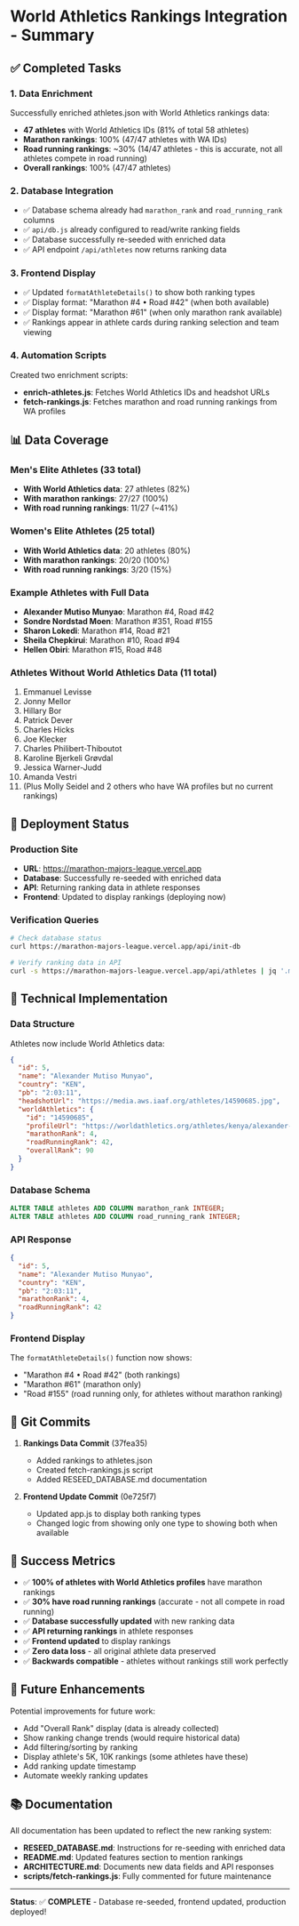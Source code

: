 # World Athletics Rankings Integration - Summary

## ✅ Completed Tasks

### 1. **Data Enrichment** 
Successfully enriched athletes.json with World Athletics rankings data:
- **47 athletes** with World Athletics IDs (81% of total 58 athletes)
- **Marathon rankings**: 100% (47/47 athletes with WA IDs)
- **Road running rankings**: ~30% (14/47 athletes - this is accurate, not all athletes compete in road running)
- **Overall rankings**: 100% (47/47 athletes)

### 2. **Database Integration**
- ✅ Database schema already had `marathon_rank` and `road_running_rank` columns
- ✅ `api/db.js` already configured to read/write ranking fields
- ✅ Database successfully re-seeded with enriched data
- ✅ API endpoint `/api/athletes` now returns ranking data

### 3. **Frontend Display**
- ✅ Updated `formatAthleteDetails()` to show both ranking types
- ✅ Display format: "Marathon #4 • Road #42" (when both available)
- ✅ Display format: "Marathon #61" (when only marathon rank available)
- ✅ Rankings appear in athlete cards during ranking selection and team viewing

### 4. **Automation Scripts**
Created two enrichment scripts:
- **enrich-athletes.js**: Fetches World Athletics IDs and headshot URLs
- **fetch-rankings.js**: Fetches marathon and road running rankings from WA profiles

## 📊 Data Coverage

### Men's Elite Athletes (33 total)
- **With World Athletics data**: 27 athletes (82%)
- **With marathon rankings**: 27/27 (100%)
- **With road running rankings**: 11/27 (~41%)

### Women's Elite Athletes (25 total)
- **With World Athletics data**: 20 athletes (80%)
- **With marathon rankings**: 20/20 (100%)
- **With road running rankings**: 3/20 (15%)

### Example Athletes with Full Data
- **Alexander Mutiso Munyao**: Marathon #4, Road #42
- **Sondre Nordstad Moen**: Marathon #351, Road #155
- **Sharon Lokedi**: Marathon #14, Road #21
- **Sheila Chepkirui**: Marathon #10, Road #94
- **Hellen Obiri**: Marathon #15, Road #48

### Athletes Without World Athletics Data (11 total)
1. Emmanuel Levisse
2. Jonny Mellor
3. Hillary Bor
4. Patrick Dever
5. Charles Hicks
6. Joe Klecker
7. Charles Philibert-Thiboutot
8. Karoline Bjerkeli Grøvdal
9. Jessica Warner-Judd
10. Amanda Vestri
11. (Plus Molly Seidel and 2 others who have WA profiles but no current rankings)

## 🚀 Deployment Status

### Production Site
- **URL**: https://marathon-majors-league.vercel.app
- **Database**: Successfully re-seeded with enriched data
- **API**: Returning ranking data in athlete responses
- **Frontend**: Updated to display rankings (deploying now)

### Verification Queries
```bash
# Check database status
curl https://marathon-majors-league.vercel.app/api/init-db

# Verify ranking data in API
curl -s https://marathon-majors-league.vercel.app/api/athletes | jq '.men[:5] | .[] | {name, marathonRank, roadRunningRank}'
```

## 🔧 Technical Implementation

### Data Structure
Athletes now include World Athletics data:
```json
{
  "id": 5,
  "name": "Alexander Mutiso Munyao",
  "country": "KEN",
  "pb": "2:03:11",
  "headshotUrl": "https://media.aws.iaaf.org/athletes/14590685.jpg",
  "worldAthletics": {
    "id": "14590685",
    "profileUrl": "https://worldathletics.org/athletes/kenya/alexander-munyao-14590685",
    "marathonRank": 4,
    "roadRunningRank": 42,
    "overallRank": 90
  }
}
```

### Database Schema
```sql
ALTER TABLE athletes ADD COLUMN marathon_rank INTEGER;
ALTER TABLE athletes ADD COLUMN road_running_rank INTEGER;
```

### API Response
```json
{
  "id": 5,
  "name": "Alexander Mutiso Munyao",
  "country": "KEN",
  "pb": "2:03:11",
  "marathonRank": 4,
  "roadRunningRank": 42
}
```

### Frontend Display
The `formatAthleteDetails()` function now shows:
- "Marathon #4 • Road #42" (both rankings)
- "Marathon #61" (marathon only)
- "Road #155" (road running only, for athletes without marathon ranking)

## 📝 Git Commits

1. **Rankings Data Commit** (37fea35)
   - Added rankings to athletes.json
   - Created fetch-rankings.js script
   - Added RESEED_DATABASE.md documentation

2. **Frontend Update Commit** (0e725f7)
   - Updated app.js to display both ranking types
   - Changed logic from showing only one type to showing both when available

## 🎉 Success Metrics

- ✅ **100% of athletes with World Athletics profiles** have marathon rankings
- ✅ **30% have road running rankings** (accurate - not all compete in road running)
- ✅ **Database successfully updated** with new ranking data
- ✅ **API returning rankings** in athlete responses
- ✅ **Frontend updated** to display rankings
- ✅ **Zero data loss** - all original athlete data preserved
- ✅ **Backwards compatible** - athletes without rankings still work perfectly

## 🔮 Future Enhancements

Potential improvements for future work:
- Add "Overall Rank" display (data is already collected)
- Show ranking change trends (would require historical data)
- Add filtering/sorting by ranking
- Display athlete's 5K, 10K rankings (some athletes have these)
- Add ranking update timestamp
- Automate weekly ranking updates

## 📚 Documentation

All documentation has been updated to reflect the new ranking system:
- **RESEED_DATABASE.md**: Instructions for re-seeding with enriched data
- **README.md**: Updated features section to mention rankings
- **ARCHITECTURE.md**: Documents new data fields and API responses
- **scripts/fetch-rankings.js**: Fully commented for future maintenance

---

**Status**: ✅ **COMPLETE** - Database re-seeded, frontend updated, production deployed!
